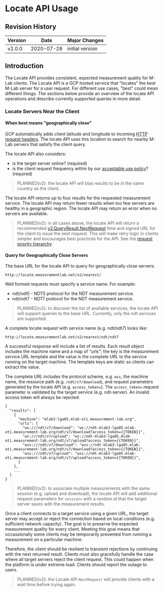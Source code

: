 # Locate API Usage

## Revision History

| Version  | Date       |  Major Changes  |
|----------|------------|-----------------|
| v2.0.0   | 2020-07-28 | initial version |

## Introduction

The Locate API provides consistent, expected measurement quality for M-Lab
clients. The Locate API is a GCP hosted service that "locates" the best M-Lab
server for a user request. For different use cases, "best" could mean
different things. The sections below provide an overview of the locate API
operations and describe currently supported queries in more detail.

### Locate Servers Near the Client

#### When best means "geographically close"

GCP automatically adds client latitude and longitude to incoming [HTTP
request headers][headers]. The locate API uses this location to search for
nearby M-Lab servers that satisfy the client query.

[headers]: https://cloud.google.com/load-balancing/docs/user-defined-request-headers#how_user-defined_request_headers_work

The locate API also considers:

* is the target server online? (required)
* is the client request frequency within by our [acceptable use policy][aup]?
  (required)

> PLANNED(v2): the locate API will bias results to be in the same country
as the client.

The locate API returns up to four results for the requested measurement
service. The locate API may return fewer results when too few servers are
healthy in a geographic region. The locate API may return an error when no
servers are available.

> PLANNED(v2): in all cases above, the locate API will return a recommended
[v2.QueryResult.NextRequest][nextRequest] time and signed URL for the client
to issue the next request. This will make retry logic in clients simpler and
encourages best practices for the API. See the [request priority
hierarchy][priority].

[nextRequest]: https://godoc.org/github.com/m-lab/locate/api/v2#QueryResult
[priority]: https://godoc.org/github.com/m-lab/locate/api/v2
[aup]: https://www.measurementlab.net/aup

#### Query for Geographically Close Servers

The base URL for the locate API to query for geographically close
servers:

    http://locate.measurementlab.net/v2/nearest/

Well formed requests must specify a service name. For example:

* ndt/ndt5 - NDT5 protocol for the NDT measurement service.
* ndt/ndt7 - NDT7 protocol for the NDT measurement service.

> PLANNED(v2): to discover the list of available services, the locate API
will support queries to the base URL. Currently, only the ndt services are
supported.

A complete locate request with service name (e.g. ndt/ndt7) looks like:

    http://locate.measurementlab.net/v2/nearest/ndt/ndt7

A successful response will include a list of results. Each result object
includes the machine name and a map of "urls"; the key is the measurement
service URL template and the value is the complete URL to the service running
on the target machine. The template keys are static so clients can extract
the value.

The complete URL includes the protocol scheme, e.g. `wss`, the machine name,
the resource path (e.g. `/ndt/v7/download`), and request parameters generated
by the locate API (e.g. `access_token=`). The `access_token=` request
parameter is validated by the target service (e.g. ndt-server). An invalid
access token will always be rejected.

    {
      "results": [
        {
          "machine": "mlab3-lga05.mlab-oti.measurement-lab.org",
          "urls": {
            "ws:///ndt/v7/download": "ws://ndt-mlab3-lga05.mlab-oti.measurement-lab.org/ndt/v7/download?access_token={{TOKEN}}",
            "ws:///ndt/v7/upload": "ws://ndt-mlab3-lga05.mlab-oti.measurement-lab.org/ndt/v7/upload?access_token={{TOKEN}}",
            "wss:///ndt/v7/download": "wss://ndt-mlab3-lga05.mlab-oti.measurement-lab.org/ndt/v7/download?access_token={{TOKEN}}",
            "wss:///ndt/v7/upload": "wss://ndt-mlab3-lga05.mlab-oti.measurement-lab.org/ndt/v7/upload?access_token={{TOKEN}}",
          }
        },
        ...
      ]
    }

> PLANNED(v2): to associate multiple measurements with the same session (e.g.
upload and download), the locate API will add additional request
parameters for `session=` with a random id that the target server saves with
the measurement results.

Once a client connects to a target service using a given URL, the target
server may accept or reject the connection based on local conditions (e.g.
sufficient network capacity). The goal is to preserve the expected
measurement quality for every client. Meeting this goal means that
occassionally some clients may be temporarily prevented from running a
measurement on a particular machine.

Therefore, the client should be resilient to transient rejections by continuing
with the next returned result. Clients must also gracefully handle the case
where all target servers reject the client request. This could happen when
the platform is under extreme load. Clients should report the outage to
users.

> PLANNED(v2): the Locate API `NextRequest` will provide clients with a wait
time before trying again.
